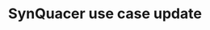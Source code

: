 ---
categories:
- bkk19
description: Introduction of latest SynQuacer use case.
image:
  featured: 'true'
  path: /assets/images/featured-images/bkk19/BKK19-303.png
session_attendee_num: '46'
session_id: BKK19-303
session_room: 'Keynote Room (World Ballroom BC) '
session_slot:
  end_time: '2019-04-03 11:20:00'
  start_time: '2019-04-03 11:05:00'
session_speakers:
- speaker_bio: ''
  speaker_company: Socionext
  speaker_image: /assets/images/speakers/bkk19/shuichi-yamane.jpg
  speaker_location: ''
  speaker_name: Shuichi Yamane
  speaker_position: Group lead of SynQuacer project
  speaker_username: yamane.shuichi
session_track: Arm on Arm
tag: session
tags:
- Open Source Development
title: SynQuacer use case update
---